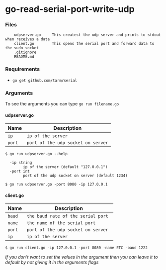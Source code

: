 # go-read-serial-port-write-udp



### Files
```
    udpserver.go     This createst the udp server and prints to stdout when receives a data
    client.go        This opens the serial port and forward data to the sudo socket 
    .gitignore
    README.md
```

### Requirements 
- `go get github.com/tarm/serial`


### Arguments
To see the arguments you can type `go run filename.go`
#### udpserver.go

| Name | Description |
| ---- | ----------- |
| `ip` | `ip of the server`|
| `port`|`port of the udp socket on server`|

``` 
$ go run udpserver.go --help

  -ip string
        ip of the server (default "127.0.0.1")
  -port int
        port of the udp socket on server (default 1234)

$ go run udpserver.go -port 8080 -ip 127.0.0.1
```


#### client.go

| Name | Description |
| ---- | ----------- |
| `baud` | `the baud rate of the serial port `|
| `name`|`the name of the serial port`|
| `port`|`port of the udp socket on server`|
| `ip`|`ip of the server`|

``` 
$ go run client.go -ip 127.0.0.1 -port 8080 -name ETC -baud 1222
```


*If you don't want to set the values in the argument then you can leave it to default by not giving it in the arguments flags*
